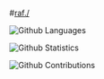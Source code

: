 #[raf./](http://raf.hns.to/)

![Github Languages](https://github-readme-stats.vercel.app/api/top-langs/?username=rafaelcastrocouto&layout=compact&count_private=true)

![Github Statistics](https://github-readme-stats.vercel.app/api/?username=rafaelcastrocouto&count_private=true&show_icons=true)

![Github Contributions](https://github-readme-streak-stats.herokuapp.com/?user=rafaelcastrocouto&hide_border=true)